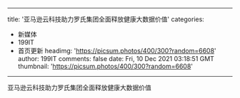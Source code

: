 
---
title: '亚马逊云科技助力罗氏集团全面释放健康大数据价值'
categories: 
 - 新媒体
 - 199IT
 - 首页更新
headimg: 'https://picsum.photos/400/300?random=6608'
author: 199IT
comments: false
date: Fri, 10 Dec 2021 03:18:51 GMT
thumbnail: 'https://picsum.photos/400/300?random=6608'
---

<div>   
亚马逊云科技助力罗氏集团全面释放健康大数据价值  
</div>
            